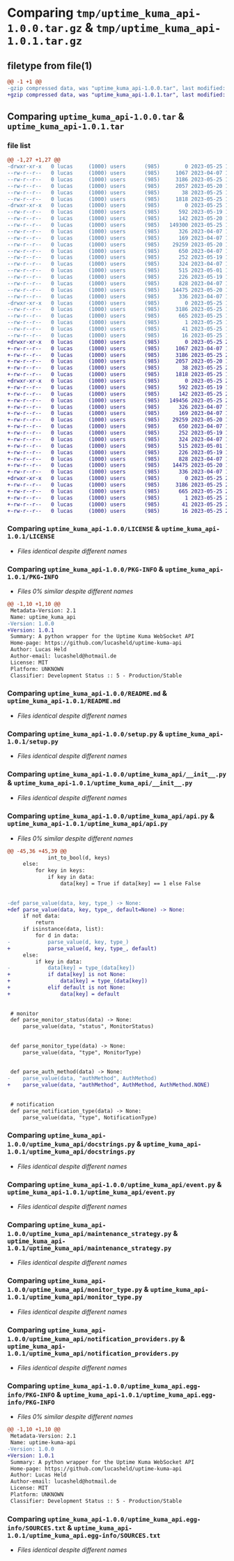 # Comparing `tmp/uptime_kuma_api-1.0.0.tar.gz` & `tmp/uptime_kuma_api-1.0.1.tar.gz`

## filetype from file(1)

```diff
@@ -1 +1 @@
-gzip compressed data, was "uptime_kuma_api-1.0.0.tar", last modified: Thu May 25 19:36:58 2023, max compression
+gzip compressed data, was "uptime_kuma_api-1.0.1.tar", last modified: Thu May 25 21:54:28 2023, max compression
```

## Comparing `uptime_kuma_api-1.0.0.tar` & `uptime_kuma_api-1.0.1.tar`

### file list

```diff
@@ -1,27 +1,27 @@
-drwxr-xr-x   0 lucas     (1000) users      (985)        0 2023-05-25 19:36:58.984835 uptime_kuma_api-1.0.0/
--rw-r--r--   0 lucas     (1000) users      (985)     1067 2023-04-07 19:52:49.000000 uptime_kuma_api-1.0.0/LICENSE
--rw-r--r--   0 lucas     (1000) users      (985)     3186 2023-05-25 19:36:58.984835 uptime_kuma_api-1.0.0/PKG-INFO
--rw-r--r--   0 lucas     (1000) users      (985)     2057 2023-05-20 17:41:15.000000 uptime_kuma_api-1.0.0/README.md
--rw-r--r--   0 lucas     (1000) users      (985)       38 2023-05-25 19:36:58.984835 uptime_kuma_api-1.0.0/setup.cfg
--rw-r--r--   0 lucas     (1000) users      (985)     1818 2023-05-25 17:51:04.000000 uptime_kuma_api-1.0.0/setup.py
-drwxr-xr-x   0 lucas     (1000) users      (985)        0 2023-05-25 19:36:58.981501 uptime_kuma_api-1.0.0/uptime_kuma_api/
--rw-r--r--   0 lucas     (1000) users      (985)      592 2023-05-19 12:02:01.000000 uptime_kuma_api-1.0.0/uptime_kuma_api/__init__.py
--rw-r--r--   0 lucas     (1000) users      (985)      142 2023-05-20 18:50:23.000000 uptime_kuma_api-1.0.0/uptime_kuma_api/__version__.py
--rw-r--r--   0 lucas     (1000) users      (985)   149300 2023-05-25 19:16:46.000000 uptime_kuma_api-1.0.0/uptime_kuma_api/api.py
--rw-r--r--   0 lucas     (1000) users      (985)      326 2023-04-07 19:52:49.000000 uptime_kuma_api-1.0.0/uptime_kuma_api/auth_method.py
--rw-r--r--   0 lucas     (1000) users      (985)      169 2023-04-07 19:52:49.000000 uptime_kuma_api-1.0.0/uptime_kuma_api/docker_type.py
--rw-r--r--   0 lucas     (1000) users      (985)    29259 2023-05-20 13:03:51.000000 uptime_kuma_api-1.0.0/uptime_kuma_api/docstrings.py
--rw-r--r--   0 lucas     (1000) users      (985)      650 2023-04-07 19:52:49.000000 uptime_kuma_api-1.0.0/uptime_kuma_api/event.py
--rw-r--r--   0 lucas     (1000) users      (985)      252 2023-05-19 12:02:01.000000 uptime_kuma_api-1.0.0/uptime_kuma_api/exceptions.py
--rw-r--r--   0 lucas     (1000) users      (985)      324 2023-04-07 19:52:49.000000 uptime_kuma_api-1.0.0/uptime_kuma_api/incident_style.py
--rw-r--r--   0 lucas     (1000) users      (985)      515 2023-05-01 18:17:19.000000 uptime_kuma_api-1.0.0/uptime_kuma_api/maintenance_strategy.py
--rw-r--r--   0 lucas     (1000) users      (985)      226 2023-05-19 12:02:01.000000 uptime_kuma_api-1.0.0/uptime_kuma_api/monitor_status.py
--rw-r--r--   0 lucas     (1000) users      (985)      828 2023-04-07 19:52:49.000000 uptime_kuma_api-1.0.0/uptime_kuma_api/monitor_type.py
--rw-r--r--   0 lucas     (1000) users      (985)    14475 2023-05-20 12:16:15.000000 uptime_kuma_api-1.0.0/uptime_kuma_api/notification_providers.py
--rw-r--r--   0 lucas     (1000) users      (985)      336 2023-04-07 19:52:49.000000 uptime_kuma_api-1.0.0/uptime_kuma_api/proxy_protocol.py
-drwxr-xr-x   0 lucas     (1000) users      (985)        0 2023-05-25 19:36:58.984835 uptime_kuma_api-1.0.0/uptime_kuma_api.egg-info/
--rw-r--r--   0 lucas     (1000) users      (985)     3186 2023-05-25 19:36:58.000000 uptime_kuma_api-1.0.0/uptime_kuma_api.egg-info/PKG-INFO
--rw-r--r--   0 lucas     (1000) users      (985)      665 2023-05-25 19:36:58.000000 uptime_kuma_api-1.0.0/uptime_kuma_api.egg-info/SOURCES.txt
--rw-r--r--   0 lucas     (1000) users      (985)        1 2023-05-25 19:36:58.000000 uptime_kuma_api-1.0.0/uptime_kuma_api.egg-info/dependency_links.txt
--rw-r--r--   0 lucas     (1000) users      (985)       41 2023-05-25 19:36:58.000000 uptime_kuma_api-1.0.0/uptime_kuma_api.egg-info/requires.txt
--rw-r--r--   0 lucas     (1000) users      (985)       16 2023-05-25 19:36:58.000000 uptime_kuma_api-1.0.0/uptime_kuma_api.egg-info/top_level.txt
+drwxr-xr-x   0 lucas     (1000) users      (985)        0 2023-05-25 21:54:28.427329 uptime_kuma_api-1.0.1/
+-rw-r--r--   0 lucas     (1000) users      (985)     1067 2023-04-07 19:52:49.000000 uptime_kuma_api-1.0.1/LICENSE
+-rw-r--r--   0 lucas     (1000) users      (985)     3186 2023-05-25 21:54:28.427329 uptime_kuma_api-1.0.1/PKG-INFO
+-rw-r--r--   0 lucas     (1000) users      (985)     2057 2023-05-20 17:41:15.000000 uptime_kuma_api-1.0.1/README.md
+-rw-r--r--   0 lucas     (1000) users      (985)       38 2023-05-25 21:54:28.427329 uptime_kuma_api-1.0.1/setup.cfg
+-rw-r--r--   0 lucas     (1000) users      (985)     1818 2023-05-25 17:51:04.000000 uptime_kuma_api-1.0.1/setup.py
+drwxr-xr-x   0 lucas     (1000) users      (985)        0 2023-05-25 21:54:28.427329 uptime_kuma_api-1.0.1/uptime_kuma_api/
+-rw-r--r--   0 lucas     (1000) users      (985)      592 2023-05-19 12:02:01.000000 uptime_kuma_api-1.0.1/uptime_kuma_api/__init__.py
+-rw-r--r--   0 lucas     (1000) users      (985)      142 2023-05-25 21:52:00.000000 uptime_kuma_api-1.0.1/uptime_kuma_api/__version__.py
+-rw-r--r--   0 lucas     (1000) users      (985)   149456 2023-05-25 21:49:09.000000 uptime_kuma_api-1.0.1/uptime_kuma_api/api.py
+-rw-r--r--   0 lucas     (1000) users      (985)      326 2023-04-07 19:52:49.000000 uptime_kuma_api-1.0.1/uptime_kuma_api/auth_method.py
+-rw-r--r--   0 lucas     (1000) users      (985)      169 2023-04-07 19:52:49.000000 uptime_kuma_api-1.0.1/uptime_kuma_api/docker_type.py
+-rw-r--r--   0 lucas     (1000) users      (985)    29259 2023-05-20 13:03:51.000000 uptime_kuma_api-1.0.1/uptime_kuma_api/docstrings.py
+-rw-r--r--   0 lucas     (1000) users      (985)      650 2023-04-07 19:52:49.000000 uptime_kuma_api-1.0.1/uptime_kuma_api/event.py
+-rw-r--r--   0 lucas     (1000) users      (985)      252 2023-05-19 12:02:01.000000 uptime_kuma_api-1.0.1/uptime_kuma_api/exceptions.py
+-rw-r--r--   0 lucas     (1000) users      (985)      324 2023-04-07 19:52:49.000000 uptime_kuma_api-1.0.1/uptime_kuma_api/incident_style.py
+-rw-r--r--   0 lucas     (1000) users      (985)      515 2023-05-01 18:17:19.000000 uptime_kuma_api-1.0.1/uptime_kuma_api/maintenance_strategy.py
+-rw-r--r--   0 lucas     (1000) users      (985)      226 2023-05-19 12:02:01.000000 uptime_kuma_api-1.0.1/uptime_kuma_api/monitor_status.py
+-rw-r--r--   0 lucas     (1000) users      (985)      828 2023-04-07 19:52:49.000000 uptime_kuma_api-1.0.1/uptime_kuma_api/monitor_type.py
+-rw-r--r--   0 lucas     (1000) users      (985)    14475 2023-05-20 12:16:15.000000 uptime_kuma_api-1.0.1/uptime_kuma_api/notification_providers.py
+-rw-r--r--   0 lucas     (1000) users      (985)      336 2023-04-07 19:52:49.000000 uptime_kuma_api-1.0.1/uptime_kuma_api/proxy_protocol.py
+drwxr-xr-x   0 lucas     (1000) users      (985)        0 2023-05-25 21:54:28.427329 uptime_kuma_api-1.0.1/uptime_kuma_api.egg-info/
+-rw-r--r--   0 lucas     (1000) users      (985)     3186 2023-05-25 21:54:28.000000 uptime_kuma_api-1.0.1/uptime_kuma_api.egg-info/PKG-INFO
+-rw-r--r--   0 lucas     (1000) users      (985)      665 2023-05-25 21:54:28.000000 uptime_kuma_api-1.0.1/uptime_kuma_api.egg-info/SOURCES.txt
+-rw-r--r--   0 lucas     (1000) users      (985)        1 2023-05-25 21:54:28.000000 uptime_kuma_api-1.0.1/uptime_kuma_api.egg-info/dependency_links.txt
+-rw-r--r--   0 lucas     (1000) users      (985)       41 2023-05-25 21:54:28.000000 uptime_kuma_api-1.0.1/uptime_kuma_api.egg-info/requires.txt
+-rw-r--r--   0 lucas     (1000) users      (985)       16 2023-05-25 21:54:28.000000 uptime_kuma_api-1.0.1/uptime_kuma_api.egg-info/top_level.txt
```

### Comparing `uptime_kuma_api-1.0.0/LICENSE` & `uptime_kuma_api-1.0.1/LICENSE`

 * *Files identical despite different names*

### Comparing `uptime_kuma_api-1.0.0/PKG-INFO` & `uptime_kuma_api-1.0.1/PKG-INFO`

 * *Files 0% similar despite different names*

```diff
@@ -1,10 +1,10 @@
 Metadata-Version: 2.1
 Name: uptime_kuma_api
-Version: 1.0.0
+Version: 1.0.1
 Summary: A python wrapper for the Uptime Kuma WebSocket API
 Home-page: https://github.com/lucasheld/uptime-kuma-api
 Author: Lucas Held
 Author-email: lucasheld@hotmail.de
 License: MIT
 Platform: UNKNOWN
 Classifier: Development Status :: 5 - Production/Stable
```

### Comparing `uptime_kuma_api-1.0.0/README.md` & `uptime_kuma_api-1.0.1/README.md`

 * *Files identical despite different names*

### Comparing `uptime_kuma_api-1.0.0/setup.py` & `uptime_kuma_api-1.0.1/setup.py`

 * *Files identical despite different names*

### Comparing `uptime_kuma_api-1.0.0/uptime_kuma_api/__init__.py` & `uptime_kuma_api-1.0.1/uptime_kuma_api/__init__.py`

 * *Files identical despite different names*

### Comparing `uptime_kuma_api-1.0.0/uptime_kuma_api/api.py` & `uptime_kuma_api-1.0.1/uptime_kuma_api/api.py`

 * *Files 0% similar despite different names*

```diff
@@ -45,36 +45,39 @@
             int_to_bool(d, keys)
     else:
         for key in keys:
             if key in data:
                 data[key] = True if data[key] == 1 else False
 
 
-def parse_value(data, key, type_) -> None:
+def parse_value(data, key, type_, default=None) -> None:
     if not data:
         return
     if isinstance(data, list):
         for d in data:
-            parse_value(d, key, type_)
+            parse_value(d, key, type_, default)
     else:
         if key in data:
-            data[key] = type_(data[key])
+            if data[key] is not None:
+                data[key] = type_(data[key])
+            elif default is not None:
+                data[key] = default
 
 
 # monitor
 def parse_monitor_status(data) -> None:
     parse_value(data, "status", MonitorStatus)
 
 
 def parse_monitor_type(data) -> None:
     parse_value(data, "type", MonitorType)
 
 
 def parse_auth_method(data) -> None:
-    parse_value(data, "authMethod", AuthMethod)
+    parse_value(data, "authMethod", AuthMethod, AuthMethod.NONE)
 
 
 # notification
 def parse_notification_type(data) -> None:
     parse_value(data, "type", NotificationType)
```

### Comparing `uptime_kuma_api-1.0.0/uptime_kuma_api/docstrings.py` & `uptime_kuma_api-1.0.1/uptime_kuma_api/docstrings.py`

 * *Files identical despite different names*

### Comparing `uptime_kuma_api-1.0.0/uptime_kuma_api/event.py` & `uptime_kuma_api-1.0.1/uptime_kuma_api/event.py`

 * *Files identical despite different names*

### Comparing `uptime_kuma_api-1.0.0/uptime_kuma_api/maintenance_strategy.py` & `uptime_kuma_api-1.0.1/uptime_kuma_api/maintenance_strategy.py`

 * *Files identical despite different names*

### Comparing `uptime_kuma_api-1.0.0/uptime_kuma_api/monitor_type.py` & `uptime_kuma_api-1.0.1/uptime_kuma_api/monitor_type.py`

 * *Files identical despite different names*

### Comparing `uptime_kuma_api-1.0.0/uptime_kuma_api/notification_providers.py` & `uptime_kuma_api-1.0.1/uptime_kuma_api/notification_providers.py`

 * *Files identical despite different names*

### Comparing `uptime_kuma_api-1.0.0/uptime_kuma_api.egg-info/PKG-INFO` & `uptime_kuma_api-1.0.1/uptime_kuma_api.egg-info/PKG-INFO`

 * *Files 0% similar despite different names*

```diff
@@ -1,10 +1,10 @@
 Metadata-Version: 2.1
 Name: uptime-kuma-api
-Version: 1.0.0
+Version: 1.0.1
 Summary: A python wrapper for the Uptime Kuma WebSocket API
 Home-page: https://github.com/lucasheld/uptime-kuma-api
 Author: Lucas Held
 Author-email: lucasheld@hotmail.de
 License: MIT
 Platform: UNKNOWN
 Classifier: Development Status :: 5 - Production/Stable
```

### Comparing `uptime_kuma_api-1.0.0/uptime_kuma_api.egg-info/SOURCES.txt` & `uptime_kuma_api-1.0.1/uptime_kuma_api.egg-info/SOURCES.txt`

 * *Files identical despite different names*


